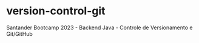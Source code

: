 # version-control-git
Santander Bootcamp 2023 - Backend Java - Controle de Versionamento e Git/GitHub
